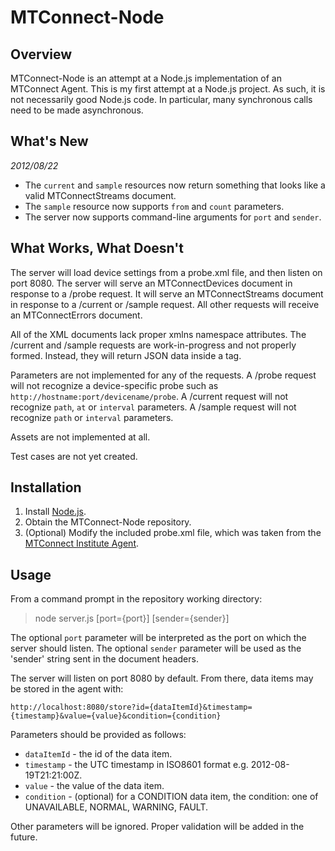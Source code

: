 # MTConnect-Node

## Overview

MTConnect-Node is an attempt at a Node.js implementation of an MTConnect Agent. 
This is my first attempt at a Node.js project. 
As such, it is not necessarily good Node.js code. 
In particular, many synchronous calls need to be made asynchronous.

## What's New

*2012/08/22*

* The `current` and `sample` resources now return something that looks like a valid MTConnectStreams document.
* The `sample` resource now supports `from` and `count` parameters.
* The server now supports command-line arguments for `port` and `sender`.

## What Works, What Doesn't

The server will load device settings from a probe.xml file, and then listen on port 8080.
The server will serve an MTConnectDevices document in response to a /probe request.
It will serve an MTConnectStreams document in response to a /current or /sample request.
All other requests will receive an MTConnectErrors document.

All of the XML documents lack proper xmlns namespace attributes.
The /current and /sample requests are work-in-progress and not properly formed. 
Instead, they will return JSON data inside a <Debug> tag.

Parameters are not implemented for any of the requests.
A /probe request will not recognize a device-specific probe such as `http://hostname:port/devicename/probe`.
A /current request will not recognize `path`, `at` or `interval` parameters.
A /sample request will not recognize `path` or `interval` parameters.

Assets are not implemented at all. 

Test cases are not yet created.

## Installation

1. Install [Node.js](http://nodejs.org).
2. Obtain the MTConnect-Node repository.
3. (Optional) Modify the included probe.xml file, which was taken from the [MTConnect Institute Agent](http://agent.mtconnect.org).

## Usage

From a command prompt in the repository working directory:
> node server.js [port={port}] [sender={sender}]

The optional `port` parameter will be interpreted as the port on which the server should listen.
The optional `sender` parameter will be used as the 'sender' string sent in the document headers. 

The server will listen on port 8080 by default. From there, data items may be stored in the agent with:

`http://localhost:8080/store?id={dataItemId}&timestamp={timestamp}&value={value}&condition={condition}`

Parameters should be provided as follows:
* `dataItemId` - the id of the data item.
* `timestamp` - the UTC timestamp in ISO8601 format e.g. 2012-08-19T21:21:00Z.
* `value` - the value of the data item.
* `condition` - (optional) for a CONDITION data item, the condition: one of UNAVAILABLE, NORMAL, WARNING, FAULT.

Other parameters will be ignored. Proper validation will be added in the future.